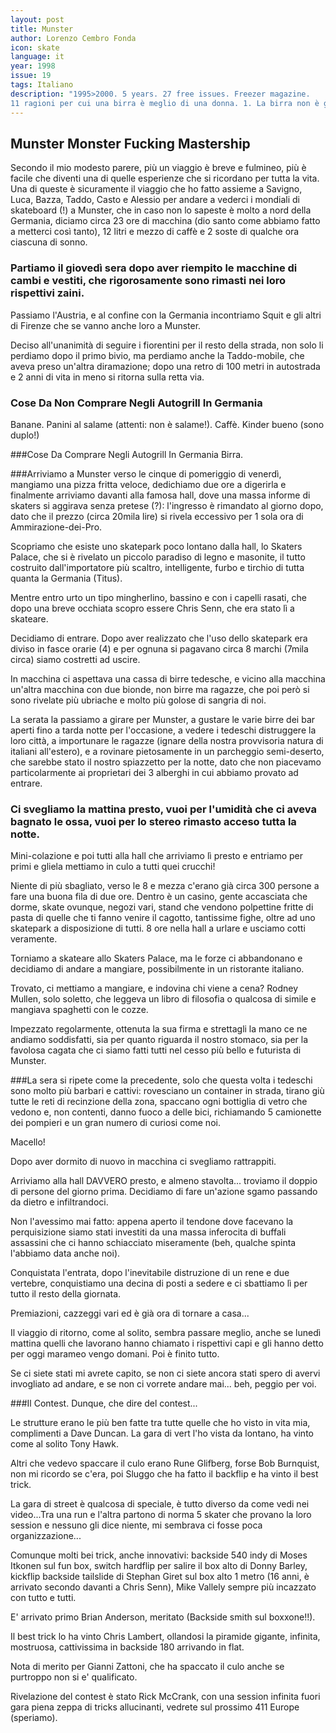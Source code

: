 ```yaml
---
layout: post
title: Munster
author: Lorenzo Cembro Fonda
icon: skate
language: it
year: 1998
issue: 19
tags: Italiano
description: "1995>2000. 5 years. 27 free issues. Freezer magazine.
11 ragioni per cui una birra è meglio di una donna. 1. La birra non è gelosa quando ti fai un'altra birra. 2. Puoi condividere una birra con gli amici. 3. Puoi farti una birra in pubblico senza problemi."
---
```


## Munster Monster Fucking Mastership

Secondo il mio modesto parere, più un viaggio è breve e fulmineo, più è facile che diventi una di quelle esperienze che si ricordano per tutta la vita. Una di queste è sicuramente il viaggio che ho fatto assieme a Savigno, Luca, Bazza, Taddo, Casto e Alessio per andare a vederci i mondiali di skateboard (!) a Munster, che in caso non lo sapeste è molto a nord della Germania, diciamo circa 23 ore di macchina (dio santo come abbiamo fatto a metterci così tanto), 12 litri e mezzo di caffè e 2 soste di qualche ora ciascuna di sonno.

### Partiamo il giovedì sera dopo aver riempito le macchine di cambi e vestiti, che rigorosamente sono rimasti nei loro rispettivi zaini.

Passiamo l'Austria, e al confine con la Germania incontriamo Squit e gli altri di Firenze che se vanno anche loro a Munster.

Deciso all'unanimità di seguire i fiorentini per il resto della strada, non solo li perdiamo dopo il primo bivio, ma perdiamo anche la Taddo-mobile, che aveva preso un'altra diramazione; dopo una retro di 100 metri in autostrada e 2 anni di vita in meno si ritorna sulla retta via.

### Cose Da Non Comprare Negli Autogrill In Germania
Banane. Panini al salame (attenti: non è salame!). Caffè. Kinder bueno (sono duplo!)

###Cose Da Comprare Negli Autogrill In Germania
Birra.

###Arriviamo a Munster verso le cinque di pomeriggio di venerdì, mangiamo una pizza fritta veloce, dedichiamo due ore a digerirla e finalmente arriviamo davanti alla famosa hall, dove una massa informe di skaters si aggirava senza pretese (?): l'ingresso è rimandato al giorno dopo, dato che il prezzo (circa 20mila lire) si rivela eccessivo per 1 sola ora di Ammirazione-dei-Pro.

Scopriamo che esiste uno skatepark poco lontano dalla hall, lo Skaters Palace, che si è rivelato un piccolo paradiso di legno e masonite, il tutto costruito dall'importatore più scaltro, intelligente, furbo e tirchio di tutta quanta la Germania (Titus).

Mentre entro urto un tipo mingherlino, bassino e con i capelli rasati, che dopo una breve occhiata scopro essere Chris Senn, che era stato lì a skateare.

Decidiamo di entrare. Dopo aver realizzato che l'uso dello skatepark era diviso in fasce orarie (4) e per ognuna si pagavano circa 8 marchi (7mila circa) siamo costretti ad uscire.

In macchina ci aspettava una cassa di birre tedesche, e vicino alla macchina un'altra macchina con due bionde, non birre ma ragazze, che poi però si sono rivelate più ubriache e molto più golose di sangria di noi.

La serata la passiamo a girare per Munster, a gustare le varie birre dei bar aperti fino a tarda notte per l'occasione, a vedere i tedeschi distruggere la loro città, a importunare le ragazze (ignare della nostra provvisoria natura di italiani all'estero), e a rovinare pietosamente in un parcheggio semi-deserto, che sarebbe stato il nostro spiazzetto per la notte, dato che non piacevamo particolarmente ai proprietari dei 3 alberghi in cui abbiamo provato ad entrare.

### Ci svegliamo la mattina presto, vuoi per l'umidità che ci aveva bagnato le ossa, vuoi per lo stereo rimasto acceso tutta la notte.

Mini-colazione e poi tutti alla hall che arriviamo lì presto e entriamo per primi e gliela mettiamo in culo a tutti quei crucchi!

Niente di più sbagliato, verso le 8 e mezza c'erano già circa 300 persone a fare una buona fila di due ore. Dentro è un casino, gente accasciata che dorme, skate ovunque, negozi vari, stand che vendono polpettine fritte di pasta di quelle che ti fanno venire il cagotto, tantissime fighe, oltre ad uno skatepark a disposizione di tutti.
8 ore nella hall a urlare e usciamo cotti veramente.

Torniamo a skateare allo Skaters Palace, ma le forze ci abbandonano e decidiamo di andare a mangiare, possibilmente in un ristorante italiano.

Trovato, ci mettiamo a mangiare, e indovina chi viene a cena? Rodney Mullen, solo soletto, che leggeva un libro di filosofia o qualcosa di simile e mangiava spaghetti con le cozze.

Impezzato regolarmente, ottenuta la sua firma e strettagli la mano ce ne andiamo soddisfatti, sia per quanto riguarda il nostro stomaco, sia per la favolosa cagata che ci siamo fatti tutti nel cesso più bello e futurista di Munster.

###La sera si ripete come la precedente, solo che questa volta i tedeschi sono molto più barbari e cattivi: rovesciano un container in strada, tirano giù tutte le reti di recinzione della zona, spaccano ogni bottiglia di vetro che vedono e, non contenti, danno fuoco a delle bici, richiamando 5 camionette dei pompieri e un gran numero di curiosi come noi.

Macello!

Dopo aver dormito di nuovo in macchina ci svegliamo rattrappiti.

Arriviamo alla hall DAVVERO presto, e almeno stavolta... troviamo il doppio di persone del giorno prima. Decidiamo di fare un'azione sgamo passando da dietro e infiltrandoci.

Non l'avessimo mai fatto: appena aperto il tendone dove facevano la perquisizione siamo stati investiti da una massa inferocita di buffali assassini che ci hanno schiacciato miseramente (beh, qualche spinta l'abbiamo data anche noi).

Conquistata l'entrata, dopo l'inevitabile distruzione di un rene e due vertebre, conquistiamo una decina di posti a sedere e ci sbattiamo lì per tutto il resto della giornata.

Premiazioni, cazzeggi vari ed è già ora di tornare a casa...

Il viaggio di ritorno, come al solito, sembra passare meglio, anche se lunedì mattina quelli che lavorano hanno chiamato i rispettivi capi e gli hanno detto per oggi marameo vengo domani. Poi è finito tutto.

Se ci siete stati mi avrete capito, se non ci siete ancora stati spero di avervi invogliato ad andare, e se non ci vorrete andare mai... beh, peggio per voi.

###Il Contest. Dunque, che dire del contest...

Le strutture erano le più ben fatte tra tutte quelle che ho visto in vita mia, complimenti a Dave Duncan. La gara di vert l'ho vista da lontano, ha vinto come al solito Tony Hawk.

Altri che vedevo spaccare il culo erano Rune Glifberg, forse Bob Burnquist, non mi ricordo se c'era, poi Sluggo che ha fatto il backflip e ha vinto il best trick.

La gara di street è qualcosa di speciale, è tutto diverso da come vedi nei video...Tra una run e l'altra partono di norma 5 skater che provano la loro session e nessuno gli dice niente, mi sembrava ci fosse poca organizzazione...

Comunque molti bei trick, anche innovativi: backside 540 indy di Moses Itkonen sul fun box, switch hardflip per salire il box alto di Donny Barley, kickflip backside tailslide di Stephan Giret sul box alto 1 metro (16 anni, è arrivato secondo davanti a Chris Senn), Mike Vallely sempre più incazzato con tutto e tutti.

E' arrivato primo Brian Anderson, meritato (Backside smith sul boxxone!!).

Il best trick lo ha vinto Chris Lambert, ollandosi la piramide gigante, infinita, mostruosa, cattivissima in backside 180 arrivando in flat.

Nota di merito per Gianni Zattoni, che ha spaccato il culo anche se purtroppo non si e' qualificato.

Rivelazione del contest è stato Rick McCrank, con una session infinita fuori gara piena zeppa di tricks allucinanti, vedrete sul prossimo 411 Europe (speriamo).
